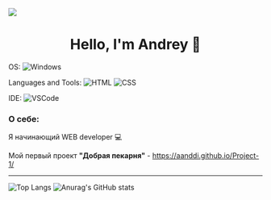 
![](https://otkritkis.com/wp-content/uploads/2022/07/guxwi.gif)

<h1 align="center">Hello, I'm Andrey 👋</h1>

OS:  ![Windows](https://img.shields.io/badge/Windows-0B0A0C?style=for-the-badge&logo=windows&logoColor=white)

Languages and Tools:  ![HTML](https://img.shields.io/badge/HTML5-0B0A0C?style=for-the-badge&logo=html5&logoColor=white)
![CSS](https://img.shields.io/badge/CSS3-0B0A0C?style=for-the-badge&logo=css3&logoColor=white)

IDE:  ![VSCode](https://img.shields.io/badge/Visual_Studio_Code-0B0A0C?style=for-the-badge&logo=visual%20studio%20code&logoColor=white)



<h3>О себе:</h3>
<p>Я начинающий WEB developer 💻</p>

Мой первый проект <strong>"Добрая пекарня"</strong> - https://aanddi.github.io/Project-1/


<hr>

![Top Langs](https://github-readme-stats.vercel.app/api/top-langs/?username=aanddi&theme=dark&show_icons=true)
![Anurag's GitHub stats](https://github-readme-stats.vercel.app/api?username=aanddi&show_icons=true&theme=dark)

